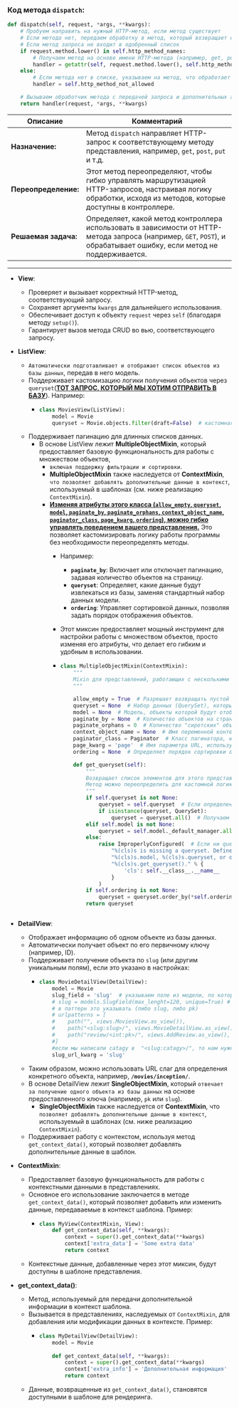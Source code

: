 ### Код метода `dispatch`:

```python
def dispatch(self, request, *args, **kwargs):
    # Пробуем направить на нужный HTTP-метод, если метод существует
    # Если метода нет, передаем обработку в метод, который возвращает ошибку
    # Если метод запроса не входит в одобренный список
    if request.method.lower() in self.http_method_names:
        # Получаем метод на основе имени HTTP-метода (например, get, post)
        handler = getattr(self, request.method.lower(), self.http_method_not_allowed)
    else:
        # Если метода нет в списке, указываем на метод, что обработает неразрешенные методы
        handler = self.http_method_not_allowed

    # Вызываем обработчик метода с передачей запроса и дополнительных аргументов
    return handler(request, *args, **kwargs)
```
| Описание            | Комментарий |
|---------------------|-------------|
| **Назначение:**     | Метод `dispatch` направляет HTTP-запрос к соответствующему методу представления, например, `get`, `post`, `put` и т.д. |
| **Переопределение:**| Этот метод переопределяют, чтобы гибко управлять маршрутизацией HTTP-запросов, настраивая логику обработки, исходя из методов, которые доступны в контроллере. |
| **Решаемая задача:**| Определяет, какой метод контроллера использовать в зависимости от HTTP-метода запроса (например, `GET`, `POST`), и обрабатывает ошибку, если метод не поддерживается. |

---

- **View**:
  - Проверяет и вызывает корректный HTTP-метод, соответствующий запросу.
  - Сохраняет аргументы `kwargs` для дальнейшего использования.
  - Обеспечивает доступ к объекту `request` через `self` (благодаря методу `setup()`).
  - Гарантирует вызов метода CRUD во вью, соответствующего запросу.


- **ListView**:
  - `Автоматически подготавливает и отображает список объектов из базы данных`, передав в него модель.
  - Поддерживает кастомизацию логики получения объектов через `queryset`(<u>**ТОТ ЗАПРОС, КОТОРЫЙ МЫ ХОТИМ ОТПРАВИТЬ В БАЗУ**</u>). Например:
    - ```python
      class MoviesView(ListView):
          model = Movie
          queryset = Movie.objects.filter(draft=False)  # кастомная логика фильтрации объектов
      ```
  - Поддерживает пагинацию для длинных списков данных.
    - В основе ListView лежит **MultipleObjectMixin**, который предоставляет базовую функциональность для работы с множеством объектов,
      - `включая поддержку фильтрации и сортировки`.
      - **MultipleObjectMixin** также наследуется от **ContextMixin**, `что позволяет добавлять дополнительные данные в контекст`, используемый в шаблонах (см. ниже реализацию `ContextMixin`).
      - <u>**Изменяя атрибуты этого класса (`allow_empty`, `queryset`, `model`, `paginate_by`, `paginate_orphans`, `context_object_name`, `paginator_class`, `page_kwarg`, `ordering`), можно гибко управлять поведением вашего представления.**</u> Это позволяет кастомизировать логику работы программы без необходимости переопределять методы.
        - Например:
          - **`paginate_by`**: Включает или отключает пагинацию, задавая количество объектов на страницу.
          - **`queryset`**: Определяет, какие данные будут извлекаться из базы, заменяя стандартный набор данных модели.
          - **`ordering`**: Управляет сортировкой данных, позволяя задать порядок отображения объектов.
        
        - Этот миксин предоставляет мощный инструмент для настройки работы с множеством объектов, просто изменяя его атрибуты, что делает его гибким и удобным в использовании.
        - ```python
          class MultipleObjectMixin(ContextMixin):
              """
              Mixin для представлений, работающих с несколькими объектами.
              """
      
              allow_empty = True  # Разрешает возвращать пустой список объектов. Если False, будет вызвана ошибка при отсутствии объектов.
              queryset = None  # Набор данных (QuerySet), который будет использован. Если None, будет использоваться модель, определенная в представлении.
              model = None  # Модель, объекты которой будут отображаться. Используется, если queryset не определен.
              paginate_by = None  # Количество объектов на странице при пагинации. Если None, пагинация отключена.
              paginate_orphans = 0  # Количество "сиротских" объектов, которые добавляются на последнюю страницу, чтобы избежать создания пустой страницы.
              context_object_name = None  # Имя переменной контекста, содержащей список объектов. Если None, используется имя модели с суффиксом '_list'.
              paginator_class = Paginator  # Класс пагинатора, используемый для разбиения объектов на страницы. По умолчанию это стандартный Paginator.
              page_kwarg = 'page'  # Имя параметра URL, используемого для определения текущей страницы в пагинации.
              ordering = None  # Определяет порядок сортировки объектов. Если None, используется порядок, заданный в модели или queryset.
      
              def get_queryset(self):
                  """
                  Возвращает список элементов для этого представления.
                  Метод можно переопределить для кастомной логики получения данных.
                  """
                  if self.queryset is not None:
                      queryset = self.queryset  # Если определен queryset, используется он.
                      if isinstance(queryset, QuerySet):
                          queryset = queryset.all()  # Получаем все объекты, если queryset является экземпляром QuerySet.
                  elif self.model is not None:
                      queryset = self.model._default_manager.all()  # Если queryset не определен, используется модель для получения всех объектов.
                  else:
                      raise ImproperlyConfigured(  # Если ни queryset, ни модель не определены, вызывается ошибка конфигурации.
                          "%(cls)s is missing a queryset. Define "
                          "%(cls)s.model, %(cls)s.queryset, or override "
                          "%(cls)s.get_queryset()." % {
                              'cls': self.__class__.__name__
                          }
                      )
                  if self.ordering is not None:
                      queryset = queryset.order_by(*self.ordering)  # Применение сортировки, если она определена.
                  return queryset
      ```

- **DetailView**:
  - Отображает информацию об одном объекте из базы данных.
  - Автоматически получает объект по его первичному ключу (например, ID).
  - Поддерживает получение объекта по `slug` (или другим уникальным полям), если это указано в настройках:
    - ```python
      class MovieDetailView(DetailView):
          model = Movie
          slug_field = 'slug'  # указываем поле из модели, по которому будем искать, мол в модели должен быть аатрибут 
          # slug = models.SlugField(max_lenght=120, unique=True) # можно указать к примеру название аттрибута url/title и прокинуть его как новое
          # в паттерн это указывать (либо slug, либо pk) 
          # urlpatterns = [
          #    path("", views.MoviesView.as_view()),
          #    path("<slug:slug>/", views.MovieDetailView.as_view(), name="movie_detail"),
          #    path("review/<int:pk>/", views.AddReview.as_view(), name="add_review"),
          #]
          #если мы написали catagy в  "<slug:catagy>/", то нам нужно переопределить ключ slug_url_kwarg
          slug_url_kwarg = 'slug'
      ```
  - Таким образом, можно использовать URL слаг для определения конкретного объекта, например, **`/movies/inception/`**.
  - В основе DetailView лежит **SingleObjectMixin**, который `отвечает за получение одного объекта из базы данных` на основе предоставленного ключа (например, `pk` или `slug`).
    - **SingleObjectMixin** также наследуется от **ContextMixin**, что `позволяет добавлять дополнительные данные в контекст`, используемый в шаблонах (см. ниже реализацию `ContextMixin`).
  - Поддерживает работу с контекстом, используя метод `get_context_data()`, который позволяет добавлять дополнительные данные в шаблон.


- **ContextMixin**:
  - Предоставляет базовую функциональность для работы с контекстными данными в представлениях.
  - Основное его использование заключается в методе `get_context_data()`, который позволяет добавить или изменить данные, передаваемые в контекст шаблона. Пример:
    - ```python
      class MyView(ContextMixin, View):
          def get_context_data(self, **kwargs):
              context = super().get_context_data(**kwargs)
              context['extra_data'] = 'Some extra data'
              return context
      ```
  - Контекстные данные, добавленные через этот миксин, будут доступны в шаблоне представления.

- **get_context_data()**:
  - Метод, используемый для передачи дополнительной информации в контекст шаблона.
  - Вызывается в представлениях, наследуемых от `ContextMixin`, для добавления или модификации данных в контексте. Пример:
    - ```python
      class MyDetailView(DetailView):
          model = Movie
          
          def get_context_data(self, **kwargs):
              context = super().get_context_data(**kwargs)
              context['extra_info'] = 'Дополнительная информация'
              return context
      ```
  - Данные, возвращенные из `get_context_data()`, становятся доступными в шаблоне для рендеринга.
